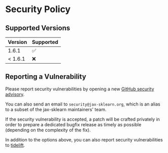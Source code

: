 # Security Policy

## Supported Versions

| Version       | Supported          |
| ------------- | ------------------ |
| 1.6.1         | :white_check_mark: |
| < 1.6.1       | :x:                |

## Reporting a Vulnerability

Please report security vulnerabilities by opening a new [GitHub security
advisory](https://github.com/chenxingqiang/jax-sklearn/security/advisories/new).

You can also send an email to `security@jax-sklearn.org`, which is an alias to
a subset of the jax-sklearn maintainers' team.

If the security vulnerability is accepted, a patch will be crafted privately
in order to prepare a dedicated bugfix release as timely as possible (depending
on the complexity of the fix).

In addition to the options above, you can also report security vulnerabilities
to [tidelift](https://tidelift.com/security).
